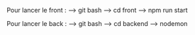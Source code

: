 Pour lancer le front :
--> git bash
--> cd front
--> npm run start


Pour lancer le back : 
--> git bash
--> cd backend
--> nodemon